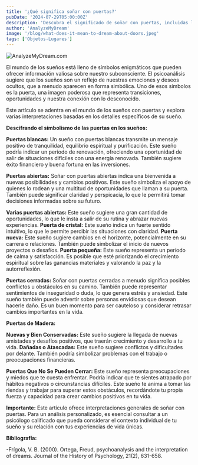 ```yaml
---
title: '¿Qué significa soñar con puertas?'
pubDate: '2024-07-29T05:00:00Z'
description: 'Descubra el significado de soñar con puertas, incluidas las interpretaciones de puertas blancas, abiertas, cerradas, de madera y que no se pueden cerrar.'
author: 'AnalyzeMyDream'
image: '/blog/what-does-it-mean-to-dream-about-doors.jpeg'
tags: ['Objetos-Lugares']
---
```


![AnalyzeMyDream.com](/blog/what-does-it-mean-to-dream-about-doors.jpeg)


El mundo de los sueños está lleno de símbolos enigmáticos que pueden ofrecer información valiosa sobre nuestro subconsciente. El psicoanálisis sugiere que los sueños son un reflejo de nuestras emociones y deseos ocultos, que a menudo aparecen en forma simbólica. Uno de esos símbolos es la puerta, una imagen poderosa que representa transiciones, oportunidades y nuestra conexión con lo desconocido.

Este artículo se adentra en el mundo de los sueños con puertas y explora varias interpretaciones basadas en los detalles específicos de su sueño.

**Descifrando el simbolismo de las puertas en los sueños:**

**Puertas blancas:** Un sueño con puertas blancas transmite un mensaje positivo de tranquilidad, equilibrio espiritual y purificación. Este sueño podría indicar un período de renovación, ofreciendo una oportunidad de salir de situaciones difíciles con una energía renovada. También sugiere éxito financiero y buena fortuna en las inversiones.

**Puertas abiertas:** Soñar con puertas abiertas indica una bienvenida a nuevas posibilidades y cambios positivos. Este sueño simboliza el apoyo de quienes lo rodean y una multitud de oportunidades que llaman a su puerta. También puede significar claridad y perspicacia, lo que le permitirá tomar decisiones informadas sobre su futuro.

**Varias puertas abiertas:** Este sueño sugiere una gran cantidad de oportunidades, lo que le insta a salir de su rutina y abrazar nuevas experiencias.
**Puerta de cristal:** Este sueño indica un fuerte sentido intuitivo, lo que le permite percibir las situaciones con claridad. 
**Puerta nueva:** Este sueño sugiere cambios en el horizonte, potencialmente en su carrera o relaciones. También puede simbolizar el inicio de nuevos proyectos o desafíos.
**Puerta pequeña:** Este sueño representa un período de calma y satisfacción. Es posible que esté priorizando el crecimiento espiritual sobre las ganancias materiales y valorando la paz y la autorreflexión.

**Puertas cerradas:** Soñar con puertas cerradas a menudo significa posibles conflictos u obstáculos en su camino. También puede representar sentimientos de inseguridad o duda, lo que genera estrés y ansiedad. Este sueño también puede advertir sobre personas envidiosas que desean hacerle daño. Es un buen momento para ser cauteloso y considerar retrasar cambios importantes en la vida. 

**Puertas de Madera:** 

**Nuevas y Bien Conservadas:** Este sueño sugiere la llegada de nuevas amistades y desafíos positivos, que traerán crecimiento y desarrollo a tu vida. 
**Dañadas o Atascadas:** Este sueño sugiere conflictos y dificultades por delante. También podría simbolizar problemas con el trabajo o preocupaciones financieras.

**Puertas Que No Se Pueden Cerrar:** Este sueño representa preocupaciones y miedos que te cuesta enfrentar. Podría indicar que te sientes atrapado por hábitos negativos o circunstancias difíciles. Este sueño te anima a tomar las riendas y trabajar para superar estos obstáculos, recordándote tu propia fuerza y ​​capacidad para crear cambios positivos en tu vida.

**Importante:** Este artículo ofrece interpretaciones generales de soñar con puertas. Para un análisis personalizado, es esencial consultar a un psicólogo calificado que pueda considerar el contexto individual de tu sueño y su relación con tus experiencias de vida únicas.

**Bibliografía:**

-Frígola, V. B. (2000). Ortega, Freud, psychoanalysis and the interpretation of dreams. Journal of the History of Psychology, 21(2), 631-658.